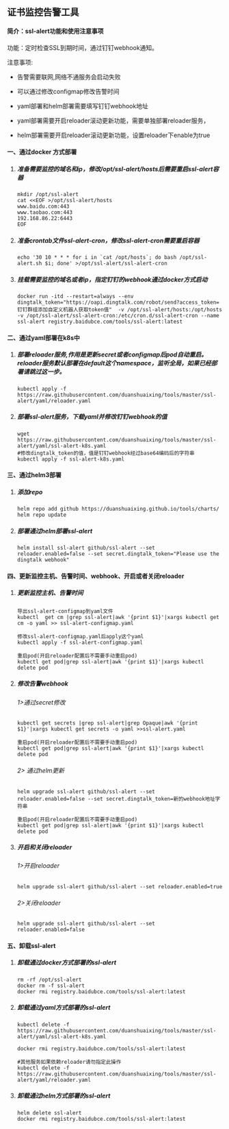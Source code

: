 ## **证书监控告警工具**

#### 简介：ssl-alert功能和使用注意事项

功能：定时检查SSL到期时间，通过钉钉webhook通知。

注意事项:

- 告警需要联网,网络不通服务会启动失败

- 可以通过修改configmap修改告警时间

- yaml部署和helm部署需要填写钉钉webhook地址

- yaml部署需要开启reloader滚动更新功能，需要单独部署reloader服务，

- helm部署需要开启reloader滚动更新功能，设置reloader下enable为true

  

#### 一、通过docker 方式部署

1. ##### 准备需要监控的域名和ip，修改/opt/ssl-alert/hosts后需要重启ssl-alert容器

   ```
   mkdir /opt/ssl-alert
   cat <<EOF >/opt/ssl-alert/hosts
   www.baidu.com:443
   www.taobao.com:443
   192.168.86.22:6443
   EOF
   ```
   

   
2. ##### 准备crontab文件ssl-alert-cron，修改ssl-alert-cron需要重启容器

   ```
   echo '30 10 * * * for i in `cat /opt/hosts`; do bash /opt/ssl-alert.sh $i; done' >/opt/ssl-alert/ssl-alert-cron
   ```

3. ##### 挂载需要监控的域名或者ip，指定钉钉的webhook通过docker方式启动

   ```
   docker run -itd --restart=always --env dingtalk_token="https://oapi.dingtalk.com/robot/send?access_token=钉钉群组添加自定义机器人获取token值"  -v /opt/ssl-alert/hosts:/opt/hosts -v /opt/ssl-alert/ssl-alert-cron:/etc/cron.d/ssl-alert-cron --name ssl-alert registry.baidubce.com/tools/ssl-alert:latest
   ```

#### 二、通过yaml部署在k8s中

1. ##### 部署reloader服务,作用是更新secret或者configmap后pod自动重启。reloader服务默认部署在default这个namespace，监听全局，如果已经部署请跳过这一步。

   ```
   kubectl apply -f https://raw.githubusercontent.com/duanshuaixing/tools/master/ssl-alert/yaml/reloader.yaml 
   ```

2. ##### 部署ssl-alert服务，下载yaml并修改钉钉webhook的值

   ```
   wget https://raw.githubusercontent.com/duanshuaixing/tools/master/ssl-alert/yaml/ssl-alert-k8s.yaml
   #修改dingtalk_token的值，值是钉钉webhook经过base64编码后的字符串
   kubectl apply -f ssl-alert-k8s.yaml
   ```
   

#### 三、通过helm3部署

1. ##### 添加repo

   ```
   helm repo add github https://duanshuaixing.github.io/tools/charts/
   helm repo update
   ```

2. ##### 部署通过helm部署ssl-alert

   ```
   helm install ssl-alert github/ssl-alert --set reloader.enabled=false --set secret.dingtalk_token="Please use the dingtalk webhook"
   ```

#### 四、更新监控主机、告警时间、webhook、开启或者关闭reloader

1. ##### 更新监控主机、告警时间

   ```
   导出ssl-alert-configmap到yaml文件
   kubectl  get cm |grep ssl-alert|awk '{print $1}'|xargs kubectl get cm -o yaml >> ssl-alert-configmap.yaml
   
   修改ssl-alert-configmap.yaml后apply这个yaml
   kubectl apply -f ssl-alert-configmap.yaml
   
   重启pod(开启reloader配置后不需要手动重启pod)
   kubectl get pod|grep ssl-alert|awk '{print $1}'|xargs kubectl delete pod
   ```

2. ##### 修改告警webhook
   ###### 1>通过secret修改

   ```	
   kubectl get secrets |grep ssl-alert|grep Opaque|awk '{print $1}'|xargs kubectl get secrets -o yaml >>ssl-alert.yaml
   
   重启pod(开启reloader配置后不需要手动重启pod)
   kubectl get pod|grep ssl-alert|awk '{print $1}'|xargs kubectl delete pod
   ```

   ###### 2> 通过helm更新

   ```
   helm upgrade ssl-alert github/ssl-alert --set reloader.enabled=false --set secret.dingtalk_token=新的webhook地址字符串
   
   重启pod(开启reloader配置后不需要手动重启pod)
   kubectl get pod|grep ssl-alert|awk '{print $1}'|xargs kubectl delete pod
   ```

3. ##### 开启和关闭reloader

   ###### 1>开启reloader

   ```
   helm upgrade ssl-alert github/ssl-alert --set reloader.enabled=true
   ```

   ###### 2>关闭reloader

   ```
   helm upgrade ssl-alert github/ssl-alert --set reloader.enabled=false
   ```

#### 五、卸载ssl-alert

1. ##### 卸载通过docker方式部署的ssl-alert

   ```
   rm -rf /opt/ssl-alert
   docker rm -f ssl-alert
   docker rmi registry.baidubce.com/tools/ssl-alert:latest
   ```

2. ##### 卸载通过yaml方式部署的ssl-alert

   ```
   kubectl delete -f https://raw.githubusercontent.com/duanshuaixing/tools/master/ssl-alert/yaml/ssl-alert-k8s.yaml
   
   docker rmi registry.baidubce.com/tools/ssl-alert:latest
   
   #其他服务如果依赖reloader请勿指定此操作
   kubectl delete -f https://raw.githubusercontent.com/duanshuaixing/tools/master/ssl-alert/yaml/reloader.yaml
   ```

3. ##### 卸载通过helm方式部署的ssl-alert

   ```
   helm delete ssl-alert
   docker rmi registry.baidubce.com/tools/ssl-alert:latest
   ```
